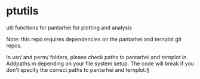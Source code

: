 # ptutils
util functions for pantarhei for plotting and analysis

Note: this repo requires dependencies on the pantarhei and 
ternplot git repos. 

In usr/ and perm/ folders, please check paths to pantarhei
 and ternplot in Addpaths.m depending on your file system setup.
The code will break if you don't specify the correct 
paths to pantarhei and ternplot.§
